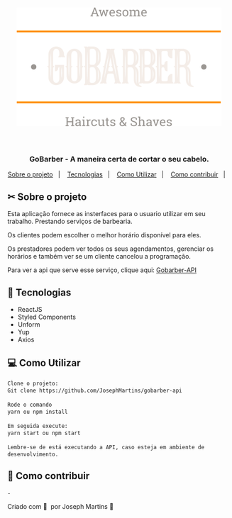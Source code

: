 <h1 align="center">
  <img src="https://github.com/JosephMartins/gobarber-web/blob/master/src/assets/logo.svg" alt="Logo"><br /><br />
  <h3 align="center">  
  GoBarber - A maneira certa de cortar o seu cabelo.
</h3>
</h1>

<p align="center">
  <a href="#Sobre-o-projeto">Sobre o projeto</a>&nbsp;&nbsp;&nbsp;|&nbsp;&nbsp;&nbsp;
  <a href="#-technologies">Tecnologias</a>&nbsp;&nbsp;&nbsp;|&nbsp;&nbsp;&nbsp;
  <a href="#-getting-started">Como Utilizar</a>&nbsp;&nbsp;&nbsp;|&nbsp;&nbsp;&nbsp;
  <a href="#-how-to-contribute">Como contribuir</a>&nbsp;&nbsp;&nbsp;|&nbsp;&nbsp;&nbsp;
  
</p>

<!-- <p id="insomniaButton" align="center">

  <a href="https://insomnia.rest/run" target="_blank"><img src="https://insomnia.rest/images/run.svg" alt="Run in Insomnia"></a>
</p> -->

<!-- <img alt="Layout" src=".github/mockup.png">-->

## ✂ Sobre o projeto

Esta aplicação fornece as insterfaces para o usuario utilizar em seu trabalho. Prestando serviços de barbearia.

Os clientes podem escolher o melhor horário disponível para eles.

Os prestadores podem ver todos os seus agendamentos, gerenciar os horários e também ver se um cliente cancelou a programação.

Para ver a api que serve esse serviço, clique aqui: <a href="https://github.com/JosephMartins/gobarber-web">Gobarber-API</a>


## 🚀 Tecnologias

- ReactJS
- Styled Components
- Unform
- Yup
- Axios



## 💻 Como Utilizar

```
Clone o projeto:
Git clone https://github.com/JosephMartins/gobarber-api

Rode o comando
yarn ou npm install

Em seguida execute: 
yarn start ou npm start

Lembre-se de está executando a API, caso esteja em ambiente de desenvolvimento.

```

## 🤔 Como contribuir


```
-
```

Criado com 💜&nbsp;  por Joseph  Martins 👋
